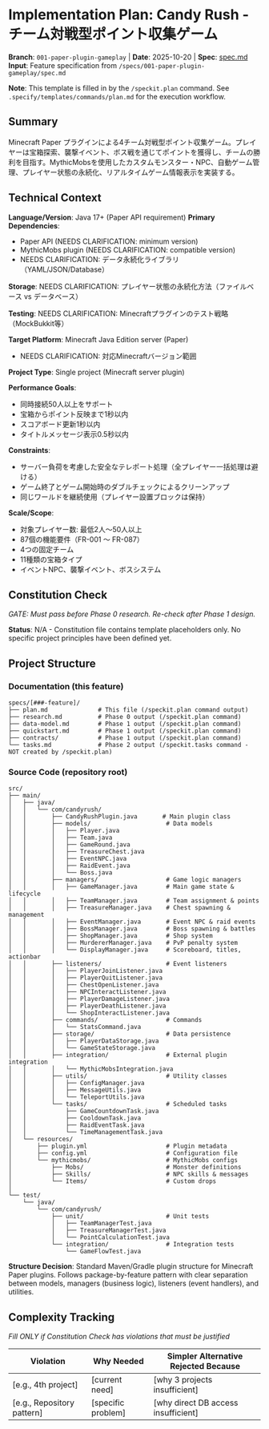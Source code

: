 # Implementation Plan: Candy Rush - チーム対戦型ポイント収集ゲーム

**Branch**: `001-paper-plugin-gameplay` | **Date**: 2025-10-20 | **Spec**: [spec.md](./spec.md)
**Input**: Feature specification from `/specs/001-paper-plugin-gameplay/spec.md`

**Note**: This template is filled in by the `/speckit.plan` command. See `.specify/templates/commands/plan.md` for the execution workflow.

## Summary

Minecraft Paper プラグインによる4チーム対戦型ポイント収集ゲーム。プレイヤーは宝箱探索、襲撃イベント、ボス戦を通じてポイントを獲得し、チームの勝利を目指す。MythicMobsを使用したカスタムモンスター・NPC、自動ゲーム管理、プレイヤー状態の永続化、リアルタイムゲーム情報表示を実装する。

## Technical Context

**Language/Version**: Java 17+ (Paper API requirement)
**Primary Dependencies**:
- Paper API (NEEDS CLARIFICATION: minimum version)
- MythicMobs plugin (NEEDS CLARIFICATION: compatible version)
- NEEDS CLARIFICATION: データ永続化ライブラリ（YAML/JSON/Database）

**Storage**: NEEDS CLARIFICATION: プレイヤー状態の永続化方法（ファイルベース vs データベース）

**Testing**: NEEDS CLARIFICATION: Minecraftプラグインのテスト戦略（MockBukkit等）

**Target Platform**: Minecraft Java Edition server (Paper)
- NEEDS CLARIFICATION: 対応Minecraftバージョン範囲

**Project Type**: Single project (Minecraft server plugin)

**Performance Goals**:
- 同時接続50人以上をサポート
- 宝箱からポイント反映まで1秒以内
- スコアボード更新1秒以内
- タイトルメッセージ表示0.5秒以内

**Constraints**:
- サーバー負荷を考慮した安全なテレポート処理（全プレイヤー一括処理は避ける）
- ゲーム終了とゲーム開始時のダブルチェックによるクリーンアップ
- 同じワールドを継続使用（プレイヤー設置ブロックは保持）

**Scale/Scope**:
- 対象プレイヤー数: 最低2人〜50人以上
- 87個の機能要件（FR-001 〜 FR-087）
- 4つの固定チーム
- 11種類の宝箱タイプ
- イベントNPC、襲撃イベント、ボスシステム

## Constitution Check

*GATE: Must pass before Phase 0 research. Re-check after Phase 1 design.*

**Status**: N/A - Constitution file contains template placeholders only. No specific project principles have been defined yet.

## Project Structure

### Documentation (this feature)

```
specs/[###-feature]/
├── plan.md              # This file (/speckit.plan command output)
├── research.md          # Phase 0 output (/speckit.plan command)
├── data-model.md        # Phase 1 output (/speckit.plan command)
├── quickstart.md        # Phase 1 output (/speckit.plan command)
├── contracts/           # Phase 1 output (/speckit.plan command)
└── tasks.md             # Phase 2 output (/speckit.tasks command - NOT created by /speckit.plan)
```

### Source Code (repository root)

```
src/
├── main/
│   ├── java/
│   │   └── com/candyrush/
│   │       ├── CandyRushPlugin.java       # Main plugin class
│   │       ├── models/                     # Data models
│   │       │   ├── Player.java
│   │       │   ├── Team.java
│   │       │   ├── GameRound.java
│   │       │   ├── TreasureChest.java
│   │       │   ├── EventNPC.java
│   │       │   ├── RaidEvent.java
│   │       │   └── Boss.java
│   │       ├── managers/                   # Game logic managers
│   │       │   ├── GameManager.java        # Main game state & lifecycle
│   │       │   ├── TeamManager.java        # Team assignment & points
│   │       │   ├── TreasureManager.java    # Chest spawning & management
│   │       │   ├── EventManager.java       # Event NPC & raid events
│   │       │   ├── BossManager.java        # Boss spawning & battles
│   │       │   ├── ShopManager.java        # Shop system
│   │       │   ├── MurdererManager.java    # PvP penalty system
│   │       │   └── DisplayManager.java     # Scoreboard, titles, actionbar
│   │       ├── listeners/                  # Event listeners
│   │       │   ├── PlayerJoinListener.java
│   │       │   ├── PlayerQuitListener.java
│   │       │   ├── ChestOpenListener.java
│   │       │   ├── NPCInteractListener.java
│   │       │   ├── PlayerDamageListener.java
│   │       │   ├── PlayerDeathListener.java
│   │       │   └── ShopInteractListener.java
│   │       ├── commands/                   # Commands
│   │       │   └── StatsCommand.java
│   │       ├── storage/                    # Data persistence
│   │       │   ├── PlayerDataStorage.java
│   │       │   └── GameStateStorage.java
│   │       ├── integration/                # External plugin integration
│   │       │   └── MythicMobsIntegration.java
│   │       ├── utils/                      # Utility classes
│   │       │   ├── ConfigManager.java
│   │       │   ├── MessageUtils.java
│   │       │   └── TeleportUtils.java
│   │       └── tasks/                      # Scheduled tasks
│   │           ├── GameCountdownTask.java
│   │           ├── CooldownTask.java
│   │           ├── RaidEventTask.java
│   │           └── TimeManagementTask.java
│   └── resources/
│       ├── plugin.yml                      # Plugin metadata
│       ├── config.yml                      # Configuration file
│       └── mythicmobs/                     # MythicMobs configs
│           ├── Mobs/                       # Monster definitions
│           ├── Skills/                     # NPC skills & messages
│           └── Items/                      # Custom drops
│
└── test/
    └── java/
        └── com/candyrush/
            ├── unit/                       # Unit tests
            │   ├── TeamManagerTest.java
            │   ├── TreasureManagerTest.java
            │   └── PointCalculationTest.java
            └── integration/                # Integration tests
                └── GameFlowTest.java
```

**Structure Decision**: Standard Maven/Gradle plugin structure for Minecraft Paper plugins. Follows package-by-feature pattern with clear separation between models, managers (business logic), listeners (event handlers), and utilities.

## Complexity Tracking

*Fill ONLY if Constitution Check has violations that must be justified*

| Violation | Why Needed | Simpler Alternative Rejected Because |
|-----------|------------|-------------------------------------|
| [e.g., 4th project] | [current need] | [why 3 projects insufficient] |
| [e.g., Repository pattern] | [specific problem] | [why direct DB access insufficient] |

